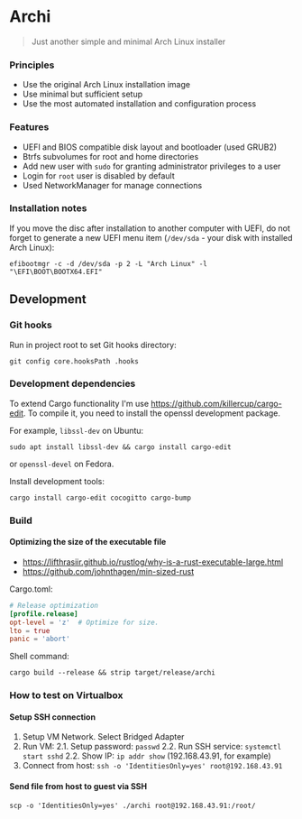 # Archi

> Just another simple and minimal Arch Linux installer

### Principles

- Use the original Arch Linux installation image
- Use minimal but sufficient setup
- Use the most automated installation and configuration process

### Features

- UEFI and BIOS compatible disk layout and bootloader (used GRUB2)
- Btrfs subvolumes for root and home directories
- Add new user with `sudo` for granting administrator privileges to a user
- Login for `root` user is disabled by default
- Used NetworkManager for manage connections

### Installation notes

If you move the disc after installation to another computer with UEFI, do not forget to generate a new UEFI menu item (`/dev/sda` - your disk with installed Arch Linux):

```shell
efibootmgr -c -d /dev/sda -p 2 -L "Arch Linux" -l "\EFI\BOOT\BOOTX64.EFI"
```

## Development

### Git hooks

Run in project root to set Git hooks directory:

```shell
git config core.hooksPath .hooks
```

### Development dependencies

To extend Cargo functionality I'm use https://github.com/killercup/cargo-edit. To compile it, you need to install the openssl development package.

For example, `libssl-dev` on Ubuntu:

```shell
sudo apt install libssl-dev && cargo install cargo-edit
```

or `openssl-devel` on Fedora.

Install development tools:

```shell
cargo install cargo-edit cocogitto cargo-bump
```

### Build

#### Optimizing the size of the executable file

- https://lifthrasiir.github.io/rustlog/why-is-a-rust-executable-large.html
- https://github.com/johnthagen/min-sized-rust

Cargo.toml:
```toml
# Release optimization
[profile.release]
opt-level = 'z'  # Optimize for size.
lto = true
panic = 'abort'
```

Shell command:
```shell
cargo build --release && strip target/release/archi
```

### How to test on Virtualbox

#### Setup SSH connection

1. Setup VM Network. Select Bridged Adapter
2. Run VM:
    2.1. Setup password: `passwd`
    2.2. Run SSH service: `systemctl start sshd`
    2.2. Show IP: `ip addr show` (192.168.43.91, for example)
3. Connect from host: `ssh -o 'IdentitiesOnly=yes' root@192.168.43.91`

#### Send file from host to guest via SSH

```shell
scp -o 'IdentitiesOnly=yes' ./archi root@192.168.43.91:/root/
```
